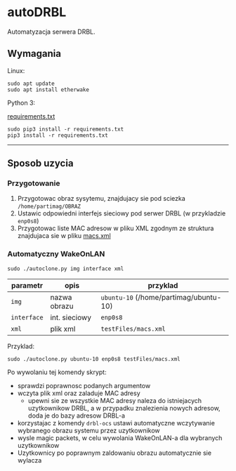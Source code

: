 # autoDRBL
Automatyzacja serwera DRBL.

## Wymagania
Linux:

```
sudo apt update
sudo apt install etherwake
```

Python 3:

[requirements.txt](requirements.txt)

```
sudo pip3 install -r requirements.txt
pip3 install -r requirements.txt
```

---

## Sposob uzycia

### Przygotowanie
1. Przygotowac obraz sysytemu, znajdujacy sie pod sciezka `/home/partimag/OBRAZ`
2. Ustawic odpowiedni interfejs sieciowy pod serwer DRBL (w przykladzie `enp0s8`)
3. Przygotowac liste MAC adresow w pliku XML zgodnym ze struktura znajdujaca sie w pliku [macs.xml](testFiles/macs.xml)

### Automatyczny WakeOnLAN

`sudo ./autoclone.py img interface xml`

| parametr | opis | przyklad |
| -------- | ---- | -------- |
| `img` | nazwa obrazu | `ubuntu-10` (/home/partimag/ubuntu-10) |
| `interface` | int. sieciowy | `enp0s8` |
| `xml` | plik xml | `testFiles/macs.xml` |

Przyklad:

`sudo ./autoclone.py ubuntu-10 enp0s8 testFiles/macs.xml`

Po wywolaniu tej komendy skrypt:
* sprawdzi poprawnosc podanych argumentow
* wczyta plik xml oraz zaladuje MAC adresy
	- upewni sie ze wszystkie MAC adresy naleza do istniejacych uzytkownikow DRBL, a w przypadku znalezienia nowych adresow, doda je do bazy adresow DRBL-a
* korzystajac z komendy `drbl-ocs` ustawi automatyczne wczytywanie wybranego obrazu systemu przez uzytkownikow
* wysle magic packets, w celu wywolania WakeOnLAN-a dla wybranych uzytkownikow
* Uzytkownicy po poprawnym zaldowaniu obrazu automatycznie sie wylacza